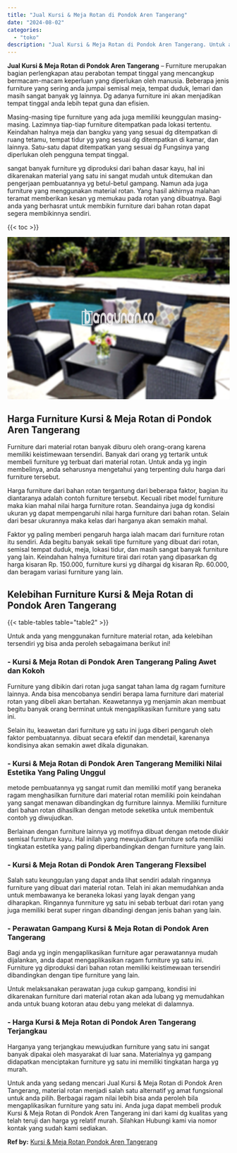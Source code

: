 ```yaml
---
title: "Jual Kursi & Meja Rotan di Pondok Aren Tangerang"
date: "2024-08-02"
categories: 
  - "toko"
description: "Jual Kursi & Meja Rotan di Pondok Aren Tangerang. Untuk anda yang sedang mencari Jual Kursi & Meja Rotan di Pondok Aren Tangerang, material rotan menjadi sal..."
---
```


**Jual Kursi & Meja Rotan di Pondok Aren Tangerang** – Furniture merupakan bagian perlengkapan atau perabotan tempat tinggal yang mencangkup bermacam-macam keperluan yang diperlukan oleh manusia. Beberapa jenis furniture yang sering anda jumpai semisal meja, tempat duduk, lemari dan masih sangat banyak yg lainnya. Dg adanya furniture ini akan menjadikan tempat tinggal anda lebih tepat guna dan efisien.

Masing-masing tipe furniture yang ada juga memiliki keunggulan masing-masing. Lazimnya tiap-tiap furniture ditempatkan pada lokasi tertentu. Keindahan halnya meja dan bangku yang yang sesuai dg ditempatkan di ruang tetamu, tempat tidur yg yang sesuai dg ditempatkan di kamar, dan lainnya. Satu-satu dapat ditempatkan yang sesuai dg Fungsinya yang diperlukan oleh pengguna tempat tinggal.

sangat banyak furniture yg diproduksi dari bahan dasar kayu, hal ini dikarenakan material yang satu ini sangat mudah untuk ditemukan dan pengerjaan pembuatannya yg betul-betul gampang. Namun ada juga furniture yang menggunakan material rotan. Yang hasil akhirnya malahan teramat memberikan kesan yg memukau pada rotan yang dibuatnya. Bagi anda yang berhasrat untuk membikin furniture dari bahan rotan dapat segera membikinnya sendiri.

{{< toc >}}

![Jual Kursi & Meja Rotan di Pondok Aren Tangerang](/images/kursi-meja-rotan-murah40.png)

## Harga Furniture Kursi & Meja Rotan di Pondok Aren Tangerang

Furniture dari material rotan banyak diburu oleh orang-orang karena memiliki keistimewaan tersendiri. Banyak dari orang yg tertarik untuk membeli furniture yg terbuat dari material rotan. Untuk anda yg ingin membelinya, anda seharusnya mengetahui yang terpenting dulu harga dari furniture tersebut.

Harga furniture dari bahan rotan tergantung dari beberapa faktor, bagian itu diantaranya adalah contoh furniture tersebut. Kecuali ribet model furniture maka kian mahal nilai harga furniture rotan. Seandainya juga dg kondisi ukuran yg dapat mempengaruhi nilai harga furniture dari bahan rotan. Selain dari besar ukurannya maka kelas dari harganya akan semakin mahal.

Faktor yg paling memberi pengaruh harga ialah macam dari furniture rotan itu sendiri. Ada begitu banyak sekali tipe furniture yang dibuat dari rotan, semisal tempat duduk, meja, lokasi tidur, dan masih sangat banyak furniture yang lain. Keindahan halnya furniture tirai dari rotan yang dipasarkan dg harga kisaran Rp. 150.000, furniture kursi yg dihargai dg kisaran Rp. 60.000, dan beragam variasi furniture yang lain.

## Kelebihan Furniture Kursi & Meja Rotan di Pondok Aren Tangerang

{{< table-tables table="table2" >}}

Untuk anda yang menggunakan furniture material rotan, ada kelebihan tersendiri yg bisa anda peroleh sebagaimana berikut ini!

### \- Kursi & Meja Rotan di Pondok Aren Tangerang Paling Awet dan Kokoh

Furniture yang dibikin dari rotan juga sangat tahan lama dg ragam furniture lainnya. Anda bisa mencobanya sendiri berapa lama furniture dari material rotan yang dibeli akan bertahan. Keawetannya yg menjamin akan membuat begitu banyak orang berminat untuk mengaplikasikan furniture yang satu ini.

Selain itu, keawetan dari furniture yg satu ini juga diberi pengaruh oleh faktor pembuatannya. dibuat secara efektif dan mendetail, karenanya kondisinya akan semakin awet dikala digunakan.

### \- Kursi & Meja Rotan di Pondok Aren Tangerang Memiliki Nilai Estetika Yang Paling Unggul

metode pembuatannya yg sangat rumit dan memiliki motif yang beraneka ragam menghasilkan furniture dari material rotan memiliki poin keindahan yang sangat menawan dibandingkan dg furniture lainnya. Memiliki furniture dari bahan rotan dihasilkan dengan metode seketika untuk membentuk contoh yg diwujudkan.

Berlainan dengan furniture lainnya yg motifnya dibuat dengan metode diukir semisal furniture kayu. Hal inilah yang mewujudkan furniture sofa memiliki tingkatan estetika yang paling diperbandingkan dengan furniture yang lain.

### \- Kursi & Meja Rotan di Pondok Aren Tangerang Flexsibel

Salah satu keunggulan yang dapat anda lihat sendiri adalah ringannya furniture yang dibuat dari material rotan. Telah ini akan memudahkan anda untuk membawanya ke beraneka lokasi yang layak dengan yang diharapkan. Ringannya funrniture yg satu ini sebab terbuat dari rotan yang juga memiliki berat super ringan dibandingi dengan jenis bahan yang lain.

### \- Perawatan Gampang Kursi & Meja Rotan di Pondok Aren Tangerang

Bagi anda yg ingin mengaplikasikan furniture agar perawatannya mudah dijalankan, anda dapat mengaplikasikan ragam furniture yg satu ini. Furniture yg diproduksi dari bahan rotan memiliki keistimewaan tersendiri dibandingkan dengan tipe furniture yang lain.

Untuk melaksanakan perawatan juga cukup gampang, kondisi ini dikarenakan furniture dari material rotan akan ada lubang yg memudahkan anda untuk buang kotoran atau debu yang melekat di dalamnya.

### \- Harga Kursi & Meja Rotan di Pondok Aren Tangerang Terjangkau

Harganya yang terjangkau mewujudkan furniture yang satu ini sangat banyak dipakai oleh masyarakat di luar sana. Materialnya yg gampang didapatkan menciptakan furniture yg satu ini memiliki tingkatan harga yg murah.

Untuk anda yang sedang mencari Jual Kursi & Meja Rotan di Pondok Aren Tangerang, material rotan menjadi salah satu alternatif yg amat fungsional untuk anda pilih. Berbagai ragam nilai lebih bisa anda peroleh bila mengaplikasikan furniture yang satu ini. Anda juga dapat membeli produk Kursi & Meja Rotan di Pondok Aren Tangerang ini dari kami dg kualitas yang telah teruji dan harga yg relatif murah. Silahkan Hubungi kami via nomor kontak yang sudah kami sediakan.

**Ref by:** [Kursi & Meja Rotan Pondok Aren Tangerang](https://id.wikipedia.org/wiki/Kursi)
